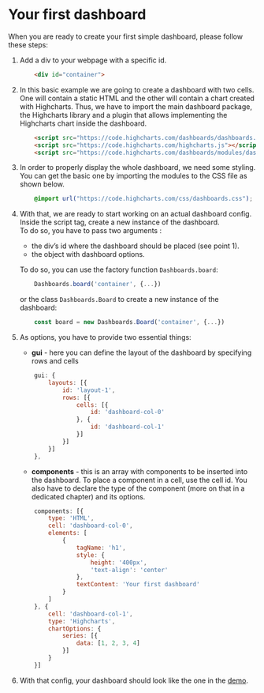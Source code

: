 Your first dashboard
===

When you are ready to create your first simple dashboard, please follow these steps:

1. Add a div to your webpage with a specific id.

    ```html
        <div id="container">
    ```

2. In this basic example we are going to create a dashboard with two cells. One will contain a static HTML and the other will contain a chart created with Highcharts.
Thus, we have to import the main dashboard package, the Highcharts library and a plugin that allows implementing the Highcharts chart inside the dashboard.

    ```html
        <script src="https://code.highcharts.com/dashboards/dashboards.js"></script>
        <script src="https://code.highcharts.com/highcharts.js"></script>
        <script src="https://code.highcharts.com/dashboards/modules/dashboards-plugin.js"></script>
    ```

3. In order to properly display the whole dashboard, we need some styling. You can get the basic one by importing the modules to the CSS file as shown below.

    ```css
        @import url("https://code.highcharts.com/css/dashboards.css");
    ```

4. With that, we are ready to start working on an actual dashboard config. Inside the script tag, create a new instance of the dashboard. <br>
    To do so, you have to pass two arguments :
    * the div’s id where the dashboard should be placed (see point 1).
    * the object with dashboard options.

    To do so, you can use the factory function `Dashboards.board`:

    ```js
        Dashboards.board('container', {...})
    ```
    or the class `Dashboards.Board` to create a new instance of the dashboard:

    ```js
        const board = new Dashboards.Board('container', {...})
    ```

5.  As options, you have to provide two essential things:
    * __gui__ - here you can define the layout of the dashboard by specifying rows and cells

    ```js
        gui: {
            layouts: [{
                id: 'layout-1',
                rows: [{
                    cells: [{
                        id: 'dashboard-col-0'
                    }, {
                        id: 'dashboard-col-1'
                    }]
                }]
            }]
        },
    ```

    * __components__ - this is an array with components to be inserted into the dashboard. To place a component in a cell, use the cell id. You also have to declare the type of the component (more on that in a dedicated chapter) and its options.

    ```js
        components: [{
            type: 'HTML',
            cell: 'dashboard-col-0',
            elements: [
                {
                    tagName: 'h1',
                    style: {
                        height: '400px',
                        'text-align': 'center'
                    },
                    textContent: 'Your first dashboard'
                }
            ]
        }, {
            cell: 'dashboard-col-1',
            type: 'Highcharts',
            chartOptions: {
                series: [{
                    data: [1, 2, 3, 4]
                }]
            }
        }]
    ```

6. With that config, your dashboard should look like the one in the [demo](https://jsfiddle.net/gh/get/library/pure/highcharts/highcharts/samples/dashboard/basic/your-first-dashboard).